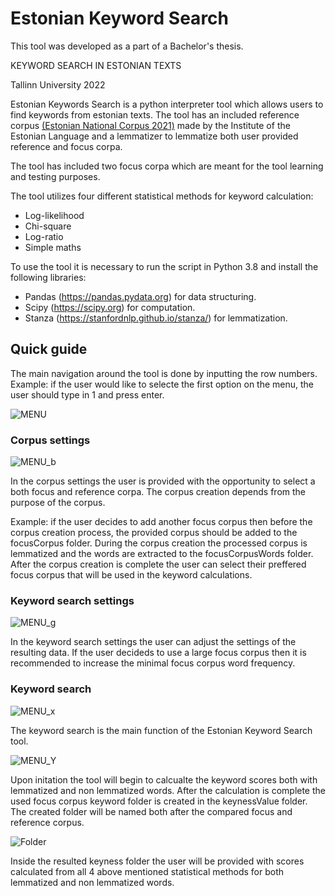 # Estonian Keyword Search

This tool was developed as a part of a Bachelor's thesis.

KEYWORD SEARCH IN ESTONIAN TEXTS

Tallinn University 2022

Estonian Keywords Search is a python interpreter tool which allows users to find keywords from estonian texts. The tool has an included reference corpus [(Estonian National Corpus 2021)](https://doi.org/10.15155/3-00-0000-0000-0000-08D1FL) made by the Institute of the Estonian Language and a lemmatizer  to lemmatize both user provided reference and focus corpa.

The tool has included two focus corpa which are meant for the tool learning and testing purposes.

The tool utilizes four different statistical methods for keyword calculation:
* Log-likelihood
* Chi-square
* Log-ratio
* Simple maths


To use the tool it is necessary to  run the script in Python 3.8 and install the following libraries:
  * Pandas (https://pandas.pydata.org) for data structuring.
  * Scipy (https://scipy.org) for computation.
  * Stanza (https://stanfordnlp.github.io/stanza/) for lemmatization.

## Quick guide

The main navigation around the tool is done by inputting the row numbers. 
Example: if the user would like to selecte the first option on the menu, the user should type in 1 and press enter.

![MENU](https://user-images.githubusercontent.com/55134673/166155542-7dea63a6-a73a-42fe-88ca-5400d86bfa64.jpg)

### Corpus settings

![MENU_b](https://user-images.githubusercontent.com/55134673/166156066-4e68b084-d008-4574-96aa-79a48fdd2abb.jpg)

In the corpus settings the user is provided with the opportunity to select a both focus and reference corpa. 
The corpus creation depends from the purpose of the corpus.

Example: if the user decides to add another focus corpus then  before the corpus creation process, the provided corpus should be added to the focusCorpus folder. During the corpus creation the processed corpus is lemmatized and the words are extracted to the focusCorpusWords folder. After the corpus creation is complete the user can select their preffered focus corpus that will be used in the keyword calculations.


### Keyword search settings

![MENU_g](https://user-images.githubusercontent.com/55134673/166156057-e9f11b3d-a218-406f-aa59-3f99d114c6f0.jpg)

In the keyword search settings the user can adjust the settings of the resulting data. If the user decideds to use a large focus corpus then it is recommended to increase the minimal focus corpus word frequency. 

### Keyword search

![MENU_x](https://user-images.githubusercontent.com/55134673/166156590-70061b7a-c97e-4544-aa6e-08da0e8736ed.jpg)

The keyword search is the main function of the Estonian Keyword Search tool. 

![MENU_Y](https://user-images.githubusercontent.com/55134673/166156605-bcb25ae7-a6c2-4719-8f75-a3066317056f.jpg)

Upon initation the tool will begin to calcualte the keyword scores both with lemmatized and non lemmatized words. After the calculation is complete the used focus corpus keyword folder is created in the keynessValue folder. The created folder will be named both after the compared focus and reference corpus. 

![Folder](https://user-images.githubusercontent.com/55134673/166156645-bf485d1f-ed7c-4869-83dc-c0a3f1625c8d.PNG)

Inside the resulted keyness folder the user will be provided with scores calculated from all 4 above mentioned statistical methods for both lemmatized and non lemmatized words. 
